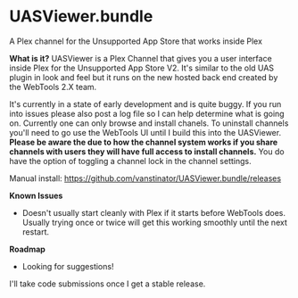 # UASViewer.bundle
A Plex channel for the Unsupported App Store that works inside Plex

**What is it?**
UASViewer is a Plex Channel that gives you a user interface inside Plex for the Unsupported App Store V2. It's similar to the old UAS plugin in look and feel but it runs on the new hosted back end created by the WebTools 2.X team.

It's currently in a state of early development and is quite buggy. If you run into issues please also post a log file so I can help determine what is going on. Currently one can only browse and install chanels. To uninstall channels you'll need to go use the WebTools UI until I build this into the UASViewer. **Please be aware the due to how the channel system works if you share channels with users they will have full access to install channels.** You do have the option of toggling a channel lock in the channel settings.

Manual install: https://github.com/vanstinator/UASViewer.bundle/releases


**Known Issues**

* Doesn't usually start cleanly with Plex if it starts before WebTools does. Usually trying once or twice will get this working smoothly until the next restart.

**Roadmap**

* Looking for suggestions!

I'll take code submissions once I get a stable release.
